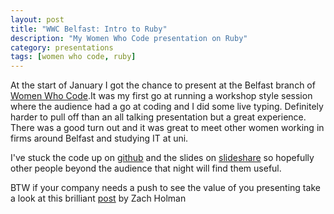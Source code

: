 ```yaml
---
layout: post
title: "WWC Belfast: Intro to Ruby"
description: "My Women Who Code presentation on Ruby"
category: presentations 
tags: [women who code, ruby]
---
```

At the start of January I got the chance to present at the Belfast branch of [Women Who Code](http://womenwhocode.co.uk/).It was my first go at running a workshop style session where the audience had a go at coding and I did some live typing. Definitely harder to pull off than an all talking presentation but a great experience. There was a good turn out and it was great to meet other women working in firms around Belfast and studying IT at uni. 

I've stuck the code up on [github](https://github.com/heatherjc07/RubyIntroduction) and the slides on [slideshare](http://www.slideshare.net/heathercampbell9822/intro-to-ruby-29818809) so hopefully other people beyond the audience that night will find them useful.

BTW if your company needs a push to see the value of you presenting take a look at this brilliant [post](http://zachholman.com/posts/github-speaking-culture/) by Zach Holman